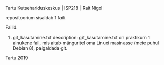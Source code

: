 Tartu Kutsehariduskeskus | ISP218 | Rait Nigol

repositoorium sisaldab 1 faili.

Failid:
1) git_kasutamine.txt
description: git_kasutamine.txt on praktikum 1 ainukene fail, mis aitab
mänguritel oma Linuxi masinasse (meie puhul Debian 8), paigaldada git.

Tartu 2019
